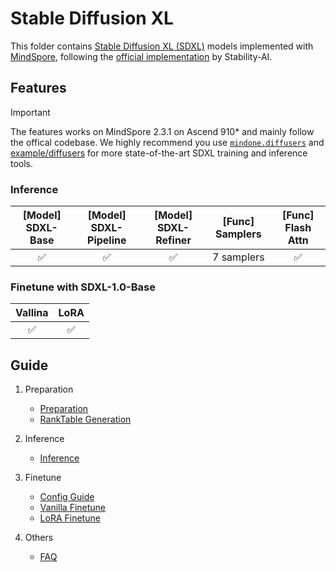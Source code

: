 # Stable Diffusion XL

This folder contains [Stable Diffusion XL (SDXL)](https://arxiv.org/abs/2307.01952) models implemented with [MindSpore](https://www.mindspore.cn/), following the [official implementation](https://github.com/Stability-AI/generative-models) by Stability-AI.

## Features

> [!IMPORTANT]
>
> The features works on MindSpore 2.3.1 on Ascend 910* and mainly follow the offical codebase. We highly recommend you use [`mindone.diffusers`](https://github.com/mindspore-lab/mindone/tree/master/mindone/diffusers) and [example/diffusers](https://github.com/mindspore-lab/mindone/tree/master/examples/diffusers) for more state-of-the-art SDXL training and inference tools.


### Inference

| [Model] SDXL-Base | [Model] SDXL-Pipeline | [Model] SDXL-Refiner | [Func] Samplers | [Func] Flash Attn |
|:-----------------:|:---------------------:|:--------------------:|:---------------:|:-----------------:|
| ✅                 | ✅                   | ✅                  | 7 samplers       | ✅                |


### Finetune with SDXL-1.0-Base

| Vallina | LoRA |
|:-------:|:----:|
| ✅      | ✅   |

## Guide

1. Preparation
   - [Preparation](./docs/preparation.md)
   - [RankTable Generation](./tools/rank_table_generation/README.md)

2. Inference
    - [Inference](./docs/inference.md)

3. Finetune
    - [Config Guide](./docs/config_guide.md)
    - [Vanilla Finetune](./docs/vanilla_finetune.md)
    - [LoRA Finetune](./docs/lora_finetune.md)

4. Others
   - [FAQ](./docs/faq_cn.md)
